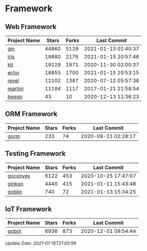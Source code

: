 # Framework

## Web Framework
| Project Name | Stars | Forks | Last Commit |
| ------------ | ----- | ----- | ----------- |
| [gin](https://github.com/gin-gonic/gin) | 44860 | 5129 | 2021-01-13 01:40:37 |
| [iris](https://github.com/kataras/iris) | 19880 | 2176 | 2021-01-15 20:57:46 |
| [kit](https://github.com/go-kit/kit) | 19129 | 1971 | 2020-11-30 02:00:37 |
| [echo](https://github.com/labstack/echo) | 18955 | 1700 | 2021-01-15 20:53:15 |
| [revel](https://github.com/revel/revel) | 12102 | 1387 | 2020-07-12 05:57:36 |
| [martini](https://github.com/go-martini/martini) | 11184 | 1117 | 2017-01-21 21:58:54 |
| [beego](https://github.com/astaxie/beego) | 43 | 10 | 2020-12-13 11:36:23 |

## ORM Framework
| Project Name | Stars | Forks | Last Commit |
| ------------ | ----- | ----- | ----------- |
| [gorm](https://github.com/jinzhu/gorm) | 233 | 74 | 2020-09-21 02:28:17 |

## Testing Framework
| Project Name | Stars | Forks | Last Commit |
| ------------ | ----- | ----- | ----------- |
| [goconvey](https://github.com/smartystreets/goconvey) | 6122 | 453 | 2020-10-25 17:47:07 |
| [ginkgo](https://github.com/onsi/ginkgo) | 4440 | 415 | 2021-01-11 15:43:48 |
| [goblin](https://github.com/franela/goblin) | 740 | 72 | 2021-01-13 15:34:25 |

## IoT Framework
| Project Name | Stars | Forks | Last Commit |
| ------------ | ----- | ----- | ----------- |
| [gobot](https://github.com/hybridgroup/gobot) | 6936 | 873 | 2020-12-01 09:54:44 |

*Update Date: 2021-01-15T21:00:59*